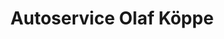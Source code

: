 ---
title: "Autoservice Olaf Köppe"
url: /oberharz-am-brocken/autoservice-olaf-koeppe/
shop: Autowerkstatt
---